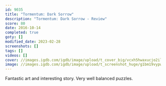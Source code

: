 ```yaml
---
id: 9035
title: "Tormentum: Dark Sorrow"
description: "Tormentum: Dark Sorrow - Review"
score: 80
date: 2016-10-14
completed: true
goty: []
modified_date: 2023-02-28
screenshots: []
tags: []
videos: []
cover: //images.igdb.com/igdb/image/upload/t_cover_big/vcxh5hwaxucjo2ilkzoq.jpg
image: //images.igdb.com/igdb/image/upload/t_screenshot_huge/g1bm19vypwkjajj4epgr.jpg
---
```

Fantastic art and interesting story. Very well balanced puzzles.